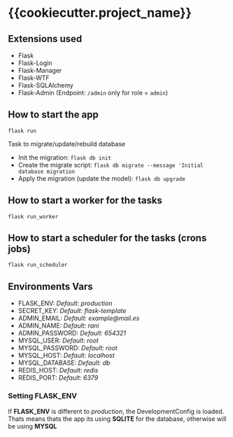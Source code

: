 # {{cookiecutter.project_name}}

## Extensions used
* Flask
* Flask-Login
* Flask-Manager
* Flask-WTF
* Flask-SQLAlchemy
* Flask-Admin (Endpoint: `/admin` only for role = `admin`)

## How to start the app
`flask run`

Task to migrate/update/rebuild database
* Init the migration: `flask db init`
* Create the migrate script: `flask db migrate --message 'Initial database migration`
* Apply the migration (update the model): `flask db upgrade`

## How to start a worker for the tasks
`flask run_worker`

## How to start a scheduler for the tasks (crons jobs)
`flask run_scheduler`

## Environments Vars

* FLASK_ENV: _Default: production_
* SECRET_KEY: _Default: flask-template_
* ADMIN_EMAIL: _Default: example@mail.es_
* ADMIN_NAME: _Default: rani_
* ADMIN_PASSWORD: _Default: 654321_
* MYSQL_USER: _Default: root_
* MYSQL_PASSWORD: _Default: root_
* MYSQL_HOST: _Default: localhost_
* MYSQL_DATABASE: _Default: db_
* REDIS_HOST: _Default: redis_
* REDIS_PORT: _Default: 6379_

### Setting FLASK_ENV
If __FLASK_ENV__ is different to _production_, the DevelopmentConfig is loaded. Thats means thats the app its using __SQLITE__ for the database, otherwise will be using __MYSQL__

